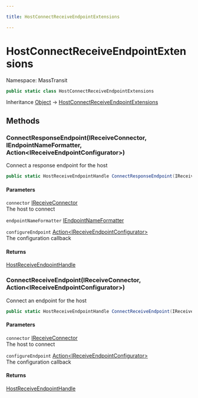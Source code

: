 ```yaml
---

title: HostConnectReceiveEndpointExtensions

---
```


# HostConnectReceiveEndpointExtensions

Namespace: MassTransit

```csharp
public static class HostConnectReceiveEndpointExtensions
```

Inheritance [Object](https://learn.microsoft.com/en-us/dotnet/api/system.object) → [HostConnectReceiveEndpointExtensions](../masstransit/hostconnectreceiveendpointextensions)

## Methods

### **ConnectResponseEndpoint(IReceiveConnector, IEndpointNameFormatter, Action\<IReceiveEndpointConfigurator\>)**

Connect a response endpoint for the host

```csharp
public static HostReceiveEndpointHandle ConnectResponseEndpoint(IReceiveConnector connector, IEndpointNameFormatter endpointNameFormatter, Action<IReceiveEndpointConfigurator> configureEndpoint)
```

#### Parameters

`connector` [IReceiveConnector](../masstransit/ireceiveconnector)<br/>
The host to connect

`endpointNameFormatter` [IEndpointNameFormatter](../masstransit/iendpointnameformatter)<br/>

`configureEndpoint` [Action\<IReceiveEndpointConfigurator\>](https://learn.microsoft.com/en-us/dotnet/api/system.action-1)<br/>
The configuration callback

#### Returns

[HostReceiveEndpointHandle](../masstransit/hostreceiveendpointhandle)<br/>

### **ConnectReceiveEndpoint(IReceiveConnector, Action\<IReceiveEndpointConfigurator\>)**

Connect an endpoint for the host

```csharp
public static HostReceiveEndpointHandle ConnectReceiveEndpoint(IReceiveConnector connector, Action<IReceiveEndpointConfigurator> configureEndpoint)
```

#### Parameters

`connector` [IReceiveConnector](../masstransit/ireceiveconnector)<br/>
The host to connect

`configureEndpoint` [Action\<IReceiveEndpointConfigurator\>](https://learn.microsoft.com/en-us/dotnet/api/system.action-1)<br/>
The configuration callback

#### Returns

[HostReceiveEndpointHandle](../masstransit/hostreceiveendpointhandle)<br/>
